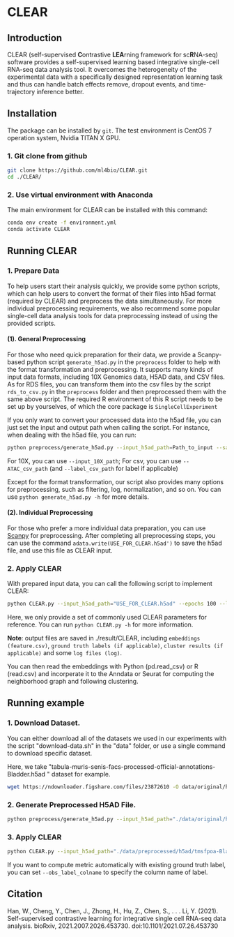 # CLEAR

## Introduction

CLEAR (self-supervised **C**ontrastive **LEA**rning framework for sc**R**NA-seq) software provides a self-supervised learning based integrative single-cell RNA-seq data analysis tool. It overcomes the heterogeneity of the experimental data with a specifically designed representation learning task and thus can handle batch effects remove, dropout events, and time-trajectory inference better.

## Installation

The package can be installed by `git`. The test environment is CentOS 7 operation system, Nvidia TITAN X GPU.

### 1. Git clone from github

```bash
git clone https://github.com/ml4bio/CLEAR.git
cd ./CLEAR/
```

### 2. Use virtual environment with Anaconda
The main environment for CLEAR can be installed with this command:
```bash
conda env create -f environment.yml
conda activate CLEAR
```

## Running CLEAR

### 1. Prepare Data

To help users start their analysis quickly, we provide some python scripts, 
which can help users to convert the format of their files into h5ad format (required by CLEAR) and preprocess the data simultaneously.
For more individual preprocessing requirements, we also recommend some popular single-cell data analysis tools for data preprocessing instead of using the provided scripts.

#### (1). General Preprocessing

For those who need quick preparation for their data, we provide a Scanpy-based python script `generate_h5ad.py` in the `preprocess` folder to help with the format transformation and preprocessing.
It supports many kinds of input data formats, including 10X Genomics data, H5AD data, and CSV files. 
As for RDS files, you can transform them into the csv files by the script `rds_to_csv.py` in the `preprocess` folder and then preprocessed them with the same above script.
The required R environment of this R script needs to be set up by yourselves, of which the core package is `SingleCellExperiment`

If you only want to convert your processed data into the h5ad file, you can just set the input and output path when calling the script. For instance, when dealing with the h5ad file, you can run:
```bash
python preprocess/generate_h5ad.py --input_h5ad_path=Path_to_input --save_h5ad_dir=Path_to_Save_Folder
```
For 10X, you can use `--input_10X_path`; For csv, you can use `--ATAC_csv_path` (and `--label_csv_path` for label if applicable)

Except for the format transformation, our script also provides many options for preprocessing, such as filtering, log, normalization, and so on. 
You can use `python generate_h5ad.py -h` for more details.

#### (2). Individual Preprocessing

For those who prefer a more individual data preparation, you can use [Scanpy](https://scanpy-tutorials.readthedocs.io/en/latest/) for preprocessing.
After completing all preprocessing steps, you can use the command `adata.write(USE_FOR_CLEAR.h5ad')` to save the h5ad file, and use this file as CLEAR input.

### 2. Apply CLEAR

With prepared input data, you can call the following script to implement CLEAR:
```bash
python CLEAR.py --input_h5ad_path="USE_FOR_CLEAR.h5ad" --epochs 100 --lr 0.01 --batch_size 512 --pcl_r 1024 --cos --gpu 0
```
Here, we only provide a set of commonly used CLEAR parameters for reference. You can run `python CLEAR.py -h` for more information.

**Note**: output files are saved in ./result/CLEAR, including `embeddings (feature.csv)`, `ground truth labels (if applicable)`, `cluster results (if applicable)` and some `log files (log)`.

You can then read the embeddings with Python (pd.read_csv) or R (read.csv) and incorperate it to the Anndata or Seurat for computing the neighborhood graph and following clustering.

## Running example

### 1. Download Dataset.

You can either download all of the datasets we used in our experiments with the script "download-data.sh" in the "data" folder, or use a single command to download specific dataset.

Here, we take "tabula-muris-senis-facs-processed-official-annotations-Bladder.h5ad " dataset for example.
```bash
wget https://ndownloader.figshare.com/files/23872610 -O data/original/h5ad/tmsfpoa-Bladder.h5ad
```

### 2. Generate Preprocessed H5AD File.
```bash
python preprocess/generate_h5ad.py --input_h5ad_path="./data/original/h5ad/tmsfpoa-Bladder.h5ad" --save_h5ad_dir="./data/preprocessed/h5ad/" --log
```

### 3. Apply CLEAR
```bash
python CLEAR.py --input_h5ad_path="./data/preprocessed/h5ad/tmsfpoa-Bladder_preprocessed.h5ad" --epochs 100 --lr 1 --batch_size 512 --pcl_r 1024 --cos --gpu 0
```
If you want to compute metric automatically with existing ground truth label, you can set `--obs_label_colname` to specify the column name of label.

## Citation

Han, W., Cheng, Y., Chen, J., Zhong, H., Hu, Z., Chen, S., . . . Li, Y. (2021). Self-supervised contrastive learning for integrative single cell RNA-seq data analysis. bioRxiv, 2021.2007.2026.453730. doi:10.1101/2021.07.26.453730

